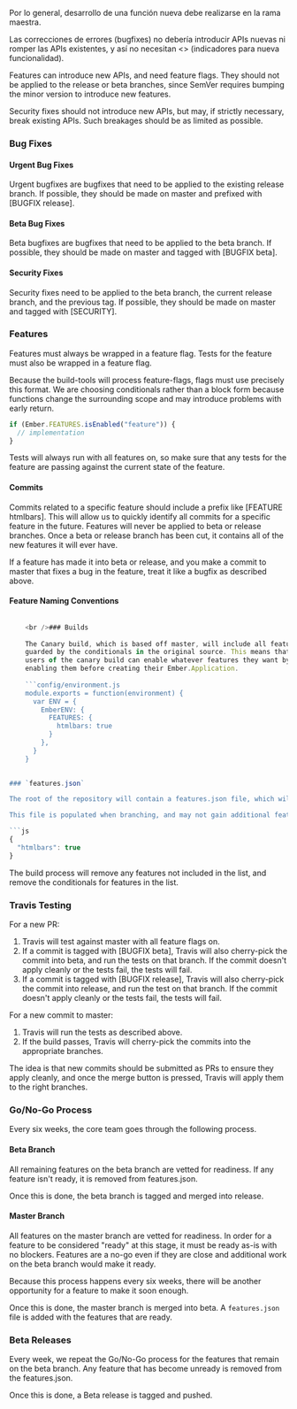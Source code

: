 Por lo general, desarrollo de una función nueva debe realizarse en la rama maestra.

Las correcciones de errores (bugfixes) no debería introducir APIs nuevas ni romper las APIs existentes, y así no necesitan <<feature flags>> (indicadores para nueva funcionalidad).

Features can introduce new APIs, and need feature flags. They should not be applied to the release or beta branches, since SemVer requires bumping the minor version to introduce new features.

Security fixes should not introduce new APIs, but may, if strictly necessary, break existing APIs. Such breakages should be as limited as possible.

### Bug Fixes

#### Urgent Bug Fixes

Urgent bugfixes are bugfixes that need to be applied to the existing release branch. If possible, they should be made on master and prefixed with [BUGFIX release].

#### Beta Bug Fixes

Beta bugfixes are bugfixes that need to be applied to the beta branch. If possible, they should be made on master and tagged with [BUGFIX beta].

#### Security Fixes

Security fixes need to be applied to the beta branch, the current release branch, and the previous tag. If possible, they should be made on master and tagged with [SECURITY].

### Features

Features must always be wrapped in a feature flag. Tests for the feature must also be wrapped in a feature flag.

Because the build-tools will process feature-flags, flags must use precisely this format. We are choosing conditionals rather than a block form because functions change the surrounding scope and may introduce problems with early return.

```js
if (Ember.FEATURES.isEnabled("feature")) {
  // implementation
}
```

Tests will always run with all features on, so make sure that any tests for the feature are passing against the current state of the feature.

#### Commits

Commits related to a specific feature should include a prefix like [FEATURE htmlbars]. This will allow us to quickly identify all commits for a specific feature in the future. Features will never be applied to beta or release branches. Once a beta or release branch has been cut, it contains all of the new features it will ever have.

If a feature has made it into beta or release, and you make a commit to master that fixes a bug in the feature, treat it like a bugfix as described above.

#### Feature Naming Conventions

```config/environment.js Ember.FEATURES['<packagename>-<feature>'] // if package specific Ember.FEATURES['container-factory-injections'] Ember.FEATURES['htmlbars']

    <br />### Builds
    
    The Canary build, which is based off master, will include all features,
    guarded by the conditionals in the original source. This means that
    users of the canary build can enable whatever features they want by
    enabling them before creating their Ember.Application.
    
    ```config/environment.js
    module.exports = function(environment) {
      var ENV = {
        EmberENV: {
          FEATURES: {
            htmlbars: true
          }
        },
      }
    }
    

### `features.json`

The root of the repository will contain a features.json file, which will contain a list of features that should be enabled for beta or release builds.

This file is populated when branching, and may not gain additional features after the original branch. It may remove features.

```js
{
  "htmlbars": true
}
```

The build process will remove any features not included in the list, and remove the conditionals for features in the list.

### Travis Testing

For a new PR:

  1. Travis will test against master with all feature flags on.
  2. If a commit is tagged with [BUGFIX beta], Travis will also cherry-pick the commit into beta, and run the tests on that branch. If the commit doesn't apply cleanly or the tests fail, the tests will fail.
  3. If a commit is tagged with [BUGFIX release], Travis will also cherry-pick the commit into release, and run the test on that branch. If the commit doesn't apply cleanly or the tests fail, the tests will fail.

For a new commit to master:

  1. Travis will run the tests as described above.
  2. If the build passes, Travis will cherry-pick the commits into the appropriate branches.

The idea is that new commits should be submitted as PRs to ensure they apply cleanly, and once the merge button is pressed, Travis will apply them to the right branches.

### Go/No-Go Process

Every six weeks, the core team goes through the following process.

#### Beta Branch

All remaining features on the beta branch are vetted for readiness. If any feature isn't ready, it is removed from features.json.

Once this is done, the beta branch is tagged and merged into release.

#### Master Branch

All features on the master branch are vetted for readiness. In order for a feature to be considered "ready" at this stage, it must be ready as-is with no blockers. Features are a no-go even if they are close and additional work on the beta branch would make it ready.

Because this process happens every six weeks, there will be another opportunity for a feature to make it soon enough.

Once this is done, the master branch is merged into beta. A `features.json` file is added with the features that are ready.

### Beta Releases

Every week, we repeat the Go/No-Go process for the features that remain on the beta branch. Any feature that has become unready is removed from the features.json.

Once this is done, a Beta release is tagged and pushed.